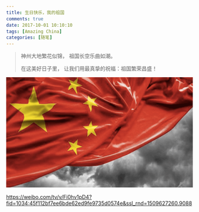 ```yaml
---
title: 生日快乐，我的祖国
comments: true
date: 2017-10-01 10:10:10
tags: [Amazing China]
categories: [随笔]
---
```


> 神州大地繁花似锦，
> 祖国长空乐曲如潮。
> 
> 在这美好日子里，
> 让我们用最真挚的祝福：祖国繁荣昌盛！

![](/images/zuguo.png)

https://weibo.com/tv/v/Fi0hv1pD4?fid=1034:45f112bf7ee6bde62ed9fe9735d0574e&ssl_rnd=1509627260.9088